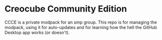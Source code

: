 # Creocube Community Edition
CCCE is a private modpack for an smp group. This repo is for managing the modpack, using it for auto-updates and for learning how the hell the GitHub Desktop app works (or doesn't).
